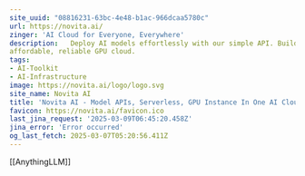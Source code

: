 ```yaml
---
site_uuid: "08816231-63bc-4e48-b1ac-966dcaa5780c"
url: https://novita.ai/
zinger: 'AI Cloud for Everyone, Everywhere'
description:   Deploy AI models effortlessly with our simple API. Build and scale on the most
affordable, reliable GPU cloud.
tags:
- AI-Toolkit
- AI-Infrastructure
image: https://novita.ai/logo/logo.svg
site_name: Novita AI
title: 'Novita AI - Model APIs, Serverless, GPU Instance In One AI Cloud'
favicon: https://novita.ai/favicon.ico
last_jina_request: '2025-03-09T06:45:20.458Z'
jina_error: 'Error occurred'
og_last_fetch: 2025-03-07T05:20:56.411Z
---
```

[[AnythingLLM]]

